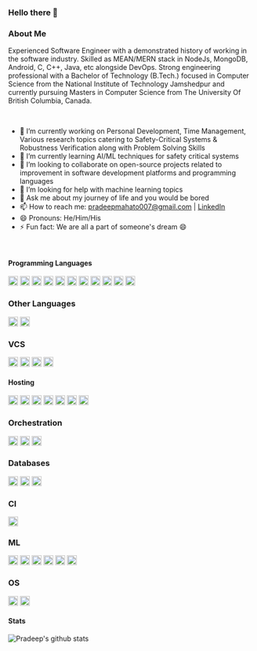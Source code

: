 ### Hello there 👋

<!--
**pradm007/pradm007** is a ✨ _special_ ✨ repository because its `README.md` (this file) appears on your GitHub profile.

Here are some ideas to get you started:
-->

### About Me
Experienced Software Engineer with a demonstrated history of working in the software industry. Skilled as MEAN/MERN stack in NodeJs, MongoDB, Android, C, C++, Java, etc alongside DevOps. Strong engineering professional with a Bachelor of Technology (B.Tech.) focused in Computer Science from the National Institute of Technology Jamshedpur and currently pursuing Masters in Computer Science from The University Of British Columbia, Canada. 

</br>

- 🔭 I’m currently working on Personal Development, Time Management, Various research topics catering to Safety-Critical Systems & Robustness Verification along with Problem Solving Skills
- 🌱 I’m currently learning AI/ML techniques for safety critical systems
- 👯 I’m looking to collaborate on open-source projects related to improvement in software development platforms and programming languages
- 🤔 I’m looking for help with machine learning topics
- 💬 Ask me about my journey of life and you would be bored
- 📫 How to reach me: [pradeepmahato007@gmail.com](mailto:pradeepmahato007@gmail.com) | [LinkedIn](https://www.linkedin.com/in/pradeep-mahato-bab4b045/)
- 😄 Pronouns: He/Him/His
- ⚡ Fun fact: We are all a part of someone's dream 😄

</br>

#### Programming Languages
<img height="20" alt="C++" src="https://img.shields.io/badge/c++%20-%2300599C.svg?&style=for-the-badge&logo=c%2B%2B&ogoColor=white"/> <img height="20" alt="Python" src="https://img.shields.io/badge/python%20-%2314354C.svg?&style=for-the-badge&logo=python&logoColor=white"/> <img height="20" alt="NodeJS" src="https://img.shields.io/badge/node.js%20-%2343853D.svg?&style=for-the-badge&logo=node.js&logoColor=white"/> <img height="20" alt="JavaScript" src="https://img.shields.io/badge/javascript%20-%23323330.svg?&style=for-the-badge&logo=javascript&logoColor=%23F7DF1E"/> <img height="20" alt="TypeScript" src="https://img.shields.io/badge/typescript%20-%23007ACC.svg?&style=for-the-badge&logo=typescript&logoColor=white"/> <img height="20" alt="HTML5" src="https://img.shields.io/badge/html5%20-%23E34F26.svg?&style=for-the-badge&logo=html5&logoColor=white"/> <img height="20" alt="CSS3" src="https://img.shields.io/badge/css3%20-%231572B6.svg?&style=for-the-badge&logo=css3&logoColor=white"/> <img height="20" alt="Java" src="https://img.shields.io/badge/java-%23ED8B00.svg?&style=for-the-badge&logo=java&logoColor=white"/> <img height="20" alt="PHP" src="https://img.shields.io/badge/php-%23777BB4.svg?&style=for-the-badge&logo=php&logoColor=white"/> <img height="20" alt="R" src="https://img.shields.io/badge/r-%23276DC3.svg?&style=for-the-badge&logo=r&logoColor=white"/> <img height="20" alt="GraphQL" src="https://img.shields.io/badge/-GraphQL-E10098?style=for-the-badge&logo=graphql"/>

### Other Languages
<img height="20" alt="LaTeX" src="https://img.shields.io/badge/latex%20-%23008080.svg?&style=for-the-badge&logo=latex&logoColor=white"/> <img height="20" alt="Markdown" src="https://img.shields.io/badge/markdown-%23000000.svg?&style=for-the-badge&logo=markdown&logoColor=white"/>

### VCS
<img height="20" alt="Git" src="https://img.shields.io/badge/git%20-%23F05033.svg?&style=for-the-badge&logo=git&logoColor=white"/> <img height="20" alt="GitHub" src="https://img.shields.io/badge/github%20-%23121011.svg?&style=for-the-badge&logo=github&logoColor=white"/> <img height="20" alt="GitLab" src="https://img.shields.io/badge/gitlab%20-%23181717.svg?&style=for-the-badge&logo=gitlab&logoColor=white"/> <img height="20" alt="Bitbucket" src="https://img.shields.io/badge/bitbucket%20-%230047B3.svg?&style=for-the-badge&logo=bitbucket&logoColor=white"/>

#### Hosting
<img height="20" alt="AWS" src="https://img.shields.io/badge/AWS%20-%23FF9900.svg?&style=for-the-badge&logo=amazon-aws&logoColor=white"/> <img height="20" alt="Google Cloud" src="https://img.shields.io/badge/Google%20Cloud%20-%234285F4.svg?&style=for-the-badge&logo=google-cloud&logoColor=white"/> <img height="20" alt="Azure" src="https://img.shields.io/badge/azure%20-%230072C6.svg?&style=for-the-badge&logo=azure-devops&logoColor=white"/> <img height="20" alt="Azure" src="https://img.shields.io/badge/azure%20-%230072C6.svg?&style=for-the-badge&logo=azure-devops&logoColor=white"/> <img height="20" alt="Heroku" src="https://img.shields.io/badge/heroku%20-%23430098.svg?&style=for-the-badge&logo=heroku&logoColor=white"/> <img height="20" alt="DigitalOcean" src="https://img.shields.io/badge/DigitalOcean-%230167ff.svg?&style=for-the-badge&logo=digitalOcean&logoColor=white"/> <img height="20" alt="Firebase" src="https://img.shields.io/badge/firebase%20-%23039BE5.svg?&style=for-the-badge&logo=firebase"/>

### Orchestration
<img height="20" alt="Docker" src="https://img.shields.io/badge/docker%20-%230db7ed.svg?&style=for-the-badge&logo=docker&logoColor=white"/> <img height="20" alt="Kubernetes" src="https://img.shields.io/badge/kubernetes%20-%23326ce5.svg?&style=for-the-badge&logo=kubernetes&logoColor=white"/> <img height="20" alt="ElasticSearch" src="https://img.shields.io/badge/-ElasticSearch-005571?style=for-the-badge&logo=elasticsearch"/>

### Databases
<img height="20" alt="MongoDB" src ="https://img.shields.io/badge/MongoDB-%234ea94b.svg?&style=for-the-badge&logo=mongodb&logoColor=white"/> <img height="20" alt="Postgres" src ="https://img.shields.io/badge/postgres-%23316192.svg?&style=for-the-badge&logo=postgresql&logoColor=white"/> <img height="20" alt="SQLite" src ="https://img.shields.io/badge/sqlite-%2307205e.svg?&style=for-the-badge&logo=sqlite&logoColor=white"/>

### CI
<img height="20" alt="GitHub Actions" src="https://img.shields.io/badge/github%20actions%20-%232671E5.svg?&style=for-the-badge&logo=github%20actions&logoColor=white"/>

### ML
<img height="20" alt="Pandas" src="https://img.shields.io/badge/pandas%20-%23150458.svg?&style=for-the-badge&logo=pandas&logoColor=white" /> <img height="20" alt="NumPy" src="https://img.shields.io/badge/numpy%20-%23013243.svg?&style=for-the-badge&logo=numpy&logoColor=white" /> <img height="20" alt="Keras" src="https://img.shields.io/badge/Keras%20-%23D00000.svg?&style=for-the-badge&logo=Keras&logoColor=white"/> <img height="20" alt="TensorFlow" src="https://img.shields.io/badge/TensorFlow%20-%23FF6F00.svg?&style=for-the-badge&logo=TensorFlow&logoColor=white" /> <img height="20" alt="PyTorch" src="https://img.shields.io/badge/PyTorch%20-%23EE4C2C.svg?&style=for-the-badge&logo=PyTorch&logoColor=white" /> <img height="20" alt="Jupyter" src="https://img.shields.io/badge/Jupyter%20-%23F37626.svg?&style=for-the-badge&logo=Jupyter&logoColor=white" />

### OS
<img height="20" alt="Ubuntu" src="https://img.shields.io/badge/Ubuntu-E95420?style=for-the-badge&logo=ubuntu&logoColor=white" /> <img height="20" alt="Android" src="https://img.shields.io/badge/Android-3DDC84?style=for-the-badge&logo=android&logoColor=white" />

#### Stats

![Pradeep's github stats](https://github-readme-stats.vercel.app/api?username=pradm007&show_icons=true&theme=radical)
